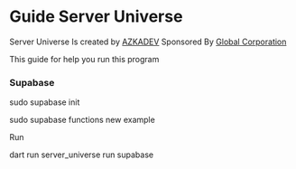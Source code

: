 # Guide Server Universe

Server Universe Is created by [AZKADEV](https://github.com/azkadev) Sponsored By [Global Corporation]()

This guide for help you run this program

### Supabase

sudo supabase init

sudo supabase functions new example

Run

dart run server_universe run supabase